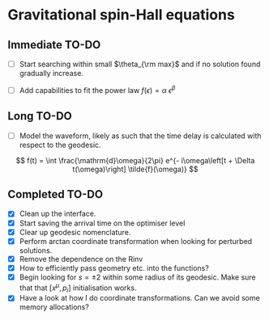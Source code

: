 # Gravitational spin-Hall equations

## Immediate TO-DO
- [ ] Start searching within small $\theta_{\rm max}$ and if no solution found gradually increase.
- [ ] Add capabilities to fit the power law $f(\epsilon) = \alpha~\epsilon^\beta$


## Long TO-DO

- [ ] Model the waveform, likely as such that the time delay is calculated with respect to the geodesic.

$$
f(t) = \int \frac{\mathrm{d}\omega}{2\pi} e^{- i\omega\left[t + \Delta t(\omega)\right] \tilde{f}(\omega)}
$$


## Completed TO-DO
- [x] Clean up the interface.
- [x] Start saving the arrival time on the optimiser level
- [x] Clear up geodesic nomenclature.
- [x] Perform arctan coordinate transformation when looking for perturbed solutions.
- [x] Remove the dependence on the Rinv
- [x] How to efficiently pass geometry etc. into the functions?
- [x] Begin looking for $s=\pm 2$ within some radius of its geodesic. Make sure that that $[x^\mu, p_i]$ initialisation works.
- [x] Have a look at how I do coordinate transformations. Can we avoid some memory allocations?